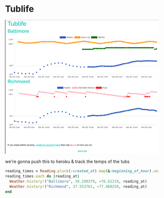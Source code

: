 # Tublife

<img src="readme.png" alt="tub life in action" />

we're gonna push this to heroku & track the temps of the tubs

```ruby
reading_times = Reading.pluck(:created_at).map(&:beginning_of_hour).uniq
reading_times.each do |reading_at|
  Weather.history!("Baltimore", 39.290379, -76.61219, reading_at)
  Weather.history!("Richmond", 37.553761, -77.460258, reading_at)
end
```
